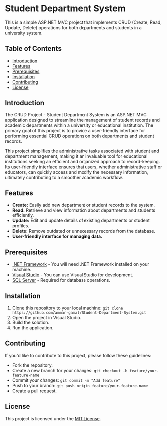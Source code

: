 # Student Department System

This is a simple ASP.NET MVC project that implements CRUD (Create, Read, Update, Delete) operations for both departments and students in a university system.

## Table of Contents
- [Introduction](#introduction)
- [Features](#features)
- [Prerequisites](#prerequisites)
- [Installation](#installation)
- [Contributing](#contributing)
- [License](#license)

## Introduction

The CRUD Project - Student Department System is an ASP.NET MVC application designed to streamline the management of student records and academic departments within a university or educational institution. The primary goal of this project is to provide a user-friendly interface for performing essential CRUD operations on both departments and student records.

This project simplifies the administrative tasks associated with student and department management, making it an invaluable tool for educational institutions seeking an efficient and organized approach to record-keeping. Its user-friendly interface ensures that users, whether administrative staff or educators, can quickly access and modify the necessary information, ultimately contributing to a smoother academic workflow.

## Features

- **Create:** Easily add new department or student records to the system.
- **Read:** Retrieve and view information about departments and students efficiently.
- **Update:** Edit and update details of existing departments or student profiles.
- **Delete:** Remove outdated or unnecessary records from the database.
- **User-friendly interface for managing data.**

## Prerequisites

- [.NET Framework](https://dotnet.microsoft.com/download) - You will need .NET Framework installed on your machine.
- [Visual Studio](https://visualstudio.microsoft.com/downloads/) - You can use Visual Studio for development.
- [SQL Server](https://www.microsoft.com/en-us/sql-server/sql-server-downloads) - Required for database operations.

## Installation

1. Clone this repository to your local machine: `git clone https://github.com/ammar-gamal/Student-Department-System.git`
2. Open the project in Visual Studio.
3. Build the solution.
4. Run the application.

## Contributing

If you'd like to contribute to this project, please follow these guidelines:
- Fork the repository.
- Create a new branch for your changes: `git checkout -b feature/your-feature-name`
- Commit your changes: `git commit -m "Add feature"`
- Push to your branch: `git push origin feature/your-feature-name`
- Create a pull request.

## License

This project is licensed under the [MIT License](LICENSE.md).


